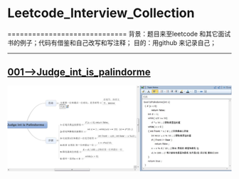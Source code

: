 # Leetcode_Interview_Collection
=============================
背景：题目来至leetcode 和其它面试书的例子；代码有借鉴和自己改写和写注释；
目的：用github 来记录自己；

--------------------------------------

[001-->Judge_int_is_palindorme][1]
------
![Judge_int_is_palindorme][2]

  [1]: https://github.com/waten1992/Leetcode_Interview_Collection/blob/master/Judge_Int_Is_Palindorme.cpp
  [2]: https://github.com/waten1992/Leetcode_Interview_Collection/blob/master/Image/Judge_int_is%20plindrome.JPG
